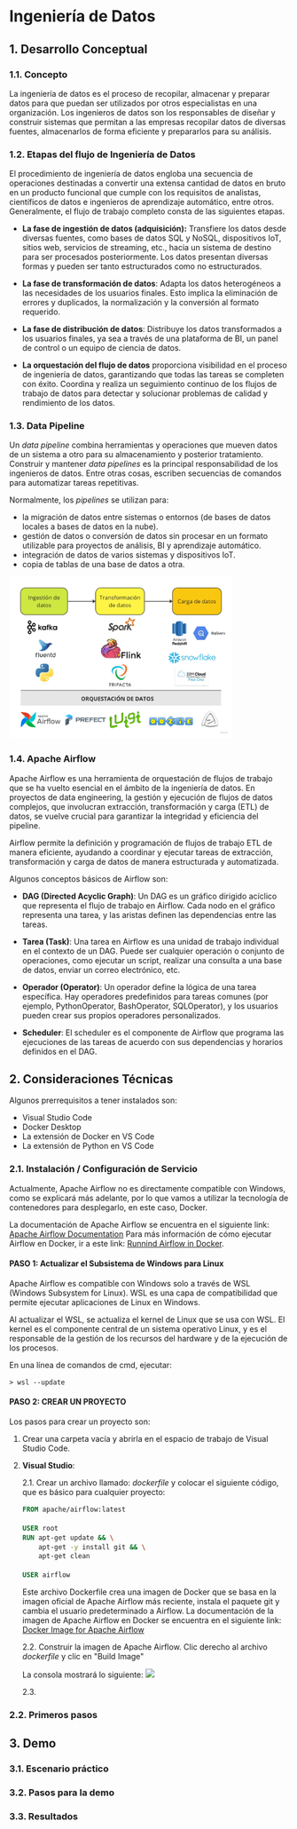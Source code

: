 # Ingeniería de Datos

## 1. Desarrollo Conceptual

### 1.1. Concepto
La ingeniería de datos es el proceso de recopilar, almacenar y preparar datos para que puedan ser utilizados por otros especialistas en una organización. Los ingenieros de datos son los responsables de diseñar y construir sistemas que permitan a las empresas recopilar datos de diversas fuentes, almacenarlos de forma eficiente y prepararlos para su análisis.

### 1.2. Etapas del flujo de Ingeniería de Datos

El procedimiento de ingeniería de datos engloba una secuencia de operaciones destinadas a convertir una extensa cantidad de datos en bruto en un producto funcional que cumple con los requisitos de analistas, científicos de datos e ingenieros de aprendizaje automático, entre otros. Generalmente, el flujo de trabajo completo consta de las siguientes etapas.

- **La fase de ingestión de datos (adquisición):** Transfiere los datos desde diversas fuentes, como bases de datos SQL y NoSQL, dispositivos IoT, sitios web, servicios de streaming, etc., hacia un sistema de destino para ser procesados posteriormente. Los datos presentan diversas formas y pueden ser tanto estructurados como no estructurados.

- **La fase de transformación de datos**: Adapta los datos heterogéneos a las necesidades de los usuarios finales. Esto implica la eliminación de errores y duplicados, la normalización y la conversión al formato requerido.

- **La fase de distribución de datos**: Distribuye los datos transformados a los usuarios finales, ya sea a través de una plataforma de BI, un panel de control o un equipo de ciencia de datos.

- **La orquestación del flujo de datos** proporciona visibilidad en el proceso de ingeniería de datos, garantizando que todas las tareas se completen con éxito. Coordina y realiza un seguimiento continuo de los flujos de trabajo de datos para detectar y solucionar problemas de calidad y rendimiento de los datos.

### 1.3. Data Pipeline

Un *data pipeline* combina herramientas y operaciones que mueven datos de un sistema a otro para su almacenamiento y posterior tratamiento. Construir y mantener *data pipelines* es la principal responsabilidad de los ingenieros de datos. Entre otras cosas, escriben secuencias de comandos para automatizar tareas repetitivas.

Normalmente, los *pipelines* se utilizan para:

- la migración de datos entre sistemas o entornos (de bases de datos locales a bases de datos en la nube).
- gestión de datos o conversión de datos sin procesar en un formato utilizable para proyectos de análisis, BI y aprendizaje automático.
- integración de datos de varios sistemas y dispositivos IoT.
- copia de tablas de una base de datos a otra.


<img src="../img/pipeline.jpg" width="80%"/>

### 1.4. Apache Airflow

Apache Airflow es una herramienta de orquestación de flujos de trabajo que se ha vuelto esencial en el ámbito de la ingeniería de datos. En proyectos de data engineering, la gestión y ejecución de flujos de datos complejos, que involucran extracción, transformación y carga (ETL) de datos, se vuelve crucial para garantizar la integridad y eficiencia del pipeline.

Airflow permite la definición y programación de flujos de trabajo ETL de manera eficiente, ayudando a coordinar y ejecutar tareas de extracción, transformación y carga de datos de manera estructurada y automatizada.

Algunos conceptos básicos de Airflow son:

- **DAG (Directed Acyclic Graph)**: Un DAG es un gráfico dirigido acíclico que representa el flujo de trabajo en Airflow. Cada nodo en el gráfico representa una tarea, y las aristas definen las dependencias entre las tareas.

- **Tarea (Task)**: Una tarea en Airflow es una unidad de trabajo individual en el contexto de un DAG. Puede ser cualquier operación o conjunto de operaciones, como ejecutar un script, realizar una consulta a una base de datos, enviar un correo electrónico, etc.

- **Operador (Operator)**: Un operador define la lógica de una tarea específica. Hay operadores predefinidos para tareas comunes (por ejemplo, PythonOperator, BashOperator, SQLOperator), y los usuarios pueden crear sus propios operadores personalizados.

- **Scheduler**: El scheduler es el componente de Airflow que programa las ejecuciones de las tareas de acuerdo con sus dependencias y horarios definidos en el DAG.


## 2. Consideraciones Técnicas

Algunos prerrequisitos a tener instalados son:
- Visual Studio Code
- Docker Desktop
- La extensión de Docker en VS Code
- La extensión de Python en VS Code

### 2.1. Instalación / Configuración de Servicio
Actualmente, Apache Airflow no es directamente compatible con Windows, como se explicará más adelante, por lo que vamos a utilizar la tecnología de contenedores para desplegarlo, en este caso, Docker.

La documentación de Apache Airflow se encuentra en el siguiente link: [Apache Airflow Documentation](https://airflow.apache.org/docs/)
Para más información de cómo ejecutar Airflow en Docker, ir a este link: [Runnind Airflow in Docker](https://airflow.apache.org/docs/apache-airflow/stable/howto/docker-compose/index.html).

#### PASO 1: Actualizar el Subsistema de Windows para Linux
Apache Airflow es compatible con Windows solo a través de WSL (Windows Subsystem for Linux). WSL es una capa de compatibilidad que permite ejecutar aplicaciones de Linux en Windows.

Al actualizar el WSL, se actualiza el kernel de Linux que se usa con WSL. El kernel es el componente central de un sistema operativo Linux, y es el responsable de la gestión de los recursos del hardware y de la ejecución de los procesos.

En una línea de comandos de cmd, ejecutar:

```
> wsl --update
```
#### PASO 2: CREAR UN PROYECTO

Los pasos para crear un proyecto son:
1. Crear una carpeta vacía y abrirla en el espacio de trabajo de Visual Studio Code.
2. **Visual Studio**: 

    2.1. Crear un archivo llamado: *dockerfile* y colocar el siguiente código, que es básico para cualquier proyecto:

    ```dockerfile
    FROM apache/airflow:latest

    USER root
    RUN apt-get update && \
        apt-get -y install git && \
        apt-get clean

    USER airflow
    ```

    Este archivo Dockerfile crea una imagen de Docker que se basa en la imagen oficial de Apache Airflow más reciente, instala el paquete git y cambia el usuario predeterminado a Airflow. La documentación de la imagen de Apache Airflow en Docker se encuentra en el siguiente link: [Docker Image for Apache Airflow](https://airflow.apache.org/docs/docker-stack/index.html)

    2.2. Construir la imagen de Apache Airflow. Clic derecho al archivo *dockerfile* y clic en "Build Image"

    La consola mostrará lo siguiente:
    <img src="../img/construccion_imagen.jpg" width="80%"/>


    2.3. 

    
### 2.2. Primeros pasos


## 3. Demo

### 3.1. Escenario práctico

### 3.2. Pasos para la demo

### 3.3. Resultados